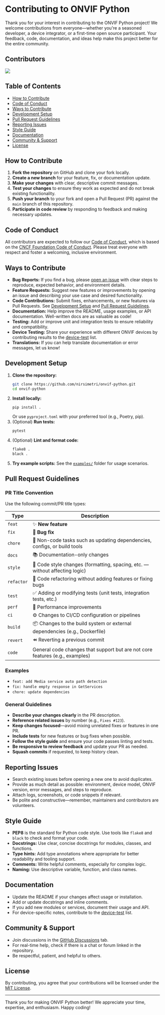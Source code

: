 # Contributing to ONVIF Python

Thank you for your interest in contributing to the ONVIF Python project! We welcome contributions from everyone—whether you're a seasoned developer, a device integrator, or a first-time open source participant. Your feedback, code, documentation, and ideas help make this project better for the entire community.

## Contributors

<a href="https://github.com/nirsimetri/onvif-python/graphs/contributors">
  <img src="https://contrib.rocks/image?repo=nirsimetri/onvif-python" />
</a>

## Table of Contents
- [How to Contribute](#how-to-contribute)
- [Code of Conduct](#code-of-conduct)
- [Ways to Contribute](#ways-to-contribute)
- [Development Setup](#development-setup)
- [Pull Request Guidelines](#pull-request-guidelines)
- [Reporting Issues](#reporting-issues)
- [Style Guide](#style-guide)
- [Documentation](#documentation)
- [Community & Support](#community--support)
- [License](#license)

## How to Contribute

1. **Fork the repository** on GitHub and clone your fork locally.
2. **Create a new branch** for your feature, fix, or documentation update.
3. **Make your changes** with clear, descriptive commit messages.
4. **Test your changes** to ensure they work as expected and do not break existing functionality.
5. **Push your branch** to your fork and open a Pull Request (PR) against the `main` branch of this repository.
6. **Participate in code review** by responding to feedback and making necessary updates.

## Code of Conduct

All contributors are expected to follow our [Code of Conduct](./CODE_OF_CONDUCT.md), which is based on the [CNCF Foundation Code of Conduct](https://github.com/cncf/foundation/blob/main/code-of-conduct.md). Please treat everyone with respect and foster a welcoming, inclusive environment.

## Ways to Contribute

- **Bug Reports:** If you find a bug, please [open an issue](https://github.com/nirsimetri/onvif-python/issues) with clear steps to reproduce, expected behavior, and environment details.
- **Feature Requests:** Suggest new features or improvements by opening an issue and describing your use case and desired functionality.
- **Code Contributions:** Submit fixes, enhancements, or new features via Pull Requests. See [Development Setup](#development-setup) and [Pull Request Guidelines](#pull-request-guidelines).
- **Documentation:** Help improve the README, usage examples, or API documentation. Well-written docs are as valuable as code!
- **Testing:** Add or improve unit and integration tests to ensure reliability and compatibility.
- **Device Testing:** Share your experience with different ONVIF devices by contributing results to the [device-test](https://github.com/nirsimetri/onvif-products/blob/main/device-test) list.
- **Translations:** If you can help translate documentation or error messages, let us know!

## Development Setup

1. **Clone the repository:**
   ```bash
   git clone https://github.com/nirsimetri/onvif-python.git
   cd onvif-python
   ```
2. **Install locally:**
   ```bash
   pip install .
   ```
   Or use `pyproject.toml` with your preferred tool (e.g., Poetry, pip).
3. (Optional) **Run tests:**
   ```bash
   pytest
   ```
4. (Optional) **Lint and format code:**
   ```bash
   flake8 .
   black .
   ```
5. **Try example scripts:**
   See the [`examples/`](./examples/) folder for usage scenarios.

## Pull Request Guidelines

### PR Title Convention

Use the following commit/PR title types:

| Type       | Description                                                                  |
| ---------- | ---------------------------------------------------------------------------- |
| `feat`     | ✨ **New feature**                                                           |
| `fix`      | 🐛 **Bug fix**                                                               |
| `chore`    | 🔧 Non-code tasks such as updating dependencies, configs, or build tools     |
| `docs`     | 📚 Documentation-only changes                                                |
| `style`    | 🎨 Code style changes (formatting, spacing, etc. — without affecting logic)  |
| `refactor` | 🔨 Code refactoring without adding features or fixing bugs                   |
| `test`     | ✅ Adding or modifying tests (unit tests, integration tests, etc.)           |
| `perf`     | 🚀 Performance improvements                                                  |
| `ci`       | ⚙️ Changes to CI/CD configuration or pipelines                               |
| `build`    | 📦 Changes to the build system or external dependencies (e.g., Dockerfile)   |
| `revert`   | ⏪ Reverting a previous commit                                               |
| `code`     | General code changes that support but are not core features (e.g., examples) |

### Examples
- `feat: add Media service auto path detection`  
- `fix: handle empty response in GetServices`  
- `chore: update dependencies`  

### General Guidelines

- **Describe your changes clearly** in the PR description.  
- **Reference related issues** by number (e.g., `Fixes #123`).  
- **Keep changes focused**—avoid mixing unrelated fixes or features in one PR.  
- **Include tests** for new features or bug fixes when possible.  
- **Follow the style guide** and ensure your code passes linting and tests.  
- **Be responsive to review feedback** and update your PR as needed.  
- **Squash commits** if requested, to keep history clean.  

## Reporting Issues

- Search existing issues before opening a new one to avoid duplicates.
- Provide as much detail as possible: environment, device model, ONVIF version, error messages, and steps to reproduce.
- Attach logs, screenshots, or code snippets if relevant.
- Be polite and constructive—remember, maintainers and contributors are volunteers.

## Style Guide

- **PEP8** is the standard for Python code style. Use tools like `flake8` and `black` to check and format your code.
- **Docstrings:** Use clear, concise docstrings for modules, classes, and functions.
- **Type hints:** Add type annotations where appropriate for better readability and tooling support.
- **Comments:** Write helpful comments, especially for complex logic.
- **Naming:** Use descriptive variable, function, and class names.

## Documentation

- Update the README if your changes affect usage or installation.
- Add or update docstrings and inline comments.
- If you add new modules or services, document their usage and API.
- For device-specific notes, contribute to the [device-test](https://github.com/nirsimetri/onvif-products/blob/main/device-test) list.

## Community & Support

- Join discussions in the [GitHub Discussions](https://github.com/nirsimetri/onvif-python/discussions) tab.
- For real-time help, check if there is a chat or forum linked in the repository.
- Be respectful, patient, and helpful to others.

## License

By contributing, you agree that your contributions will be licensed under the [MIT License](./LICENSE.md).

---

Thank you for making ONVIF Python better! We appreciate your time, expertise, and enthusiasm. Happy coding!